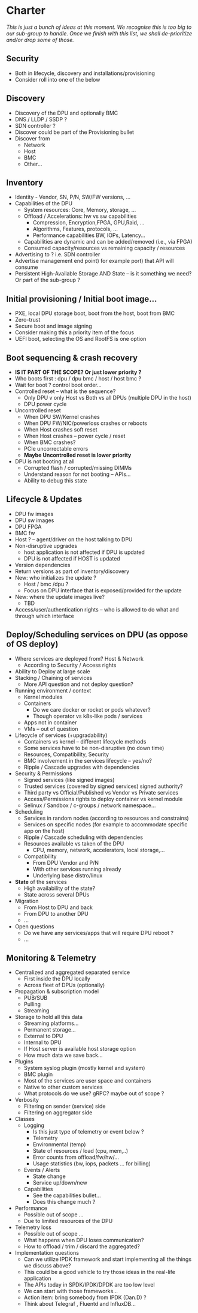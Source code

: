 # Charter

_This is just a bunch of ideas at this moment.
We recognise this is too big to our sub-group to handle.
Once we finish with this list, we shall de-prioritize and/or drop some of those._

## Security

- Both in lifecycle, discovery and installations/provisioning
- Consider roll into one of the below

## Discovery

- Discovery of the DPU and optionally BMC
- DNS / LLDP / SSDP ?
- SDN controller ?
- Discover could be part of the Provisioning bullet
- Discover from
  - Network
  - Host
  - BMC
  - Other…

## Inventory

- Identity - Vendor, SN, P/N, SW/FW versions, …
- Capabilities of the DPU
  - System resources: Core, Memory,  storage,  …
  - Offload / Accelerations: hw vs sw capabilities
    - Compression, Encryption,FPGA, GPU,Raid, …
    - Algorithms, Features, protocols, …
    - Performance capabilities BW, IOPs, Latency…
  - Capabilities are dynamic and can be added/removed (i.e., via FPGA)
  - Consumed capacity/resources vs remaining capacity / resources
- Advertising to ? i.e. SDN controller
- Advertise management end point) for example port) that API will consume
- Persistent High-Available Storage AND State – is it something we need? Or part of the sub-group ?

## Initial provisioning / Initial boot image…

- PXE, local DPU storage boot, boot from the host, boot from BMC
- Zero-trust
- Secure boot and image signing
- Consider making this a priority item of the focus
- UEFI boot, selecting the OS and RootFS is one option

## Boot sequencing & crash recovery

- **IS IT PART OF THE SCOPE? Or just lower priority ?**
- Who boots first : dpu / dpu bmc / host / host bmc ?
- Wait for boot ? control boot order…
- Controlled reset – what is the sequence?
  - Only DPU v only Host vs Both vs all DPUs (multiple DPU in the host)
  - DPU power cycle
- Uncontrolled reset
  - When DPU SW/Kernel crashes
  - When DPU FW/NIC/powerloss crashes or reboots
  - When Host crashes soft reset
  - When Host crashes – power cycle / reset
  - When BMC crashes?
  - PCIe uncorrectable errors
  - **Maybe Uncontrolled reset is lower priority**
- DPU is not booting at all
  - Corrupted flash / corrupted/missing DIMMs
  - Understand reason for not booting – APIs…
  - Ability to debug this state

## Lifecycle & Updates

- DPU fw images
- DPU sw images
- DPU FPGA
- BMC fw
- Host ? – agent/driver on the host talking to DPU
- Non-disruptive upgrades
  - host application is not affected if DPU is updated
  - DPU is not affected if HOST is updated
- Version dependencies
- Return versions as part of inventory/discovery
- New: who initializes the update ?
  - Host / bmc /dpu ?
  - Focus on DPU interface that is exposed/provided for the update
- New: where the update images live?
  - TBD
- Access/user/authentication rights – who is allowed to do what and through which interface

## Deploy/Scheduling services on DPU (as oppose of OS deploy)

- Where services are deployed from? Host & Network
  - According to Security / Access rights
- Ability to Deploy at large scale
- Stacking / Chaining of services
  - More API question and not deploy question?
- Running environment / context
  - Kernel modules
  - Containers
    - Do we care docker or rocket or pods whatever?
    - Though operator vs k8s-like pods / services
  - Apps not in container
  - VMs – out of question
- Lifecycle of services (+upgradability)
  - Containers vs kernel – different lifecycle methods
  - Some services have to be non-disruptive (no down time)
  - Resources, Compatibility, Security
  - BMC involvement in the services lifecycle – yes/no?
  - Ripple / Cascade upgrades with dependencies
- Security & Permissions
  - Signed services (like signed images)
  - Trusted services (covered by signed services) signed authority?
  - Third party vs Official/Published vs Vendor vs Private services
  - Access/Permissions rights to deploy container vs kernel module
  - Selinux / Sandbox / c-groups / network namespace…
- Scheduling
  - Services in random nodes (according to resources and constrains)
  - Services on specific nodes (for example to accommodate specific app on the host)
  - Ripple / Cascade scheduling with dependencies
  - Resources available vs taken of the DPU
    - CPU, memory, network, accelerators, local storage,…
  - Compatibility
    - From DPU Vendor and P/N
    - With other services running already
    - Underlying base distro/linux
- **State** of the services
  - High availability of the state?
  - State across several DPUs
- Migration
  - From Host to DPU and back
  - From DPU to another DPU
  - ...
- Open questions
  - Do we have any services/apps that will require DPU reboot ?
  - ...

## Monitoring & Telemetry

- Centralized and aggregated separated service
  - First inside the DPU locally
  - Across fleet of DPUs (optionally)
- Propagation & subscription model
  - PUB/SUB
  - Pulling
  - Streaming
- Storage to hold all this data
  - Streaming platforms…
  - Permanent storage…
  - External to DPU
  - Internal to DPU
  - If Host server is available host storage option
  - How much data we save back…
- Plugins
  - System syslog plugin (mostly kernel and system)
  - BMC plugin
  - Most of the services are user space and containers
  - Native to other custom services
  - What protocols do we use? gRPC? maybe out of scope ?
- Verbosity
  - Filtering on sender (service) side
  - Filtering on aggregator side
- Classes
  - Logging
    - Is this just type of telemetry or event below ?
    - Telemetry
    - Environmental (temp)
    - State of resources / load (cpu, mem,..)
    - Error counts from offload/fw/hw/…
    - Usage statistics (bw, iops, packets … for billing)
  - Events / Alerts
    - State change
    - Service up/down/new
  - Capabilities
    - See the capabilities bullet…
    - Does this change much ?
- Performance
  - Possible out of scope …
  - Due to limited resources of the DPU
- Telemetry loss
  - Possible out of scope …
  - What happens when DPU loses communication?
  - How to offload / trim / discard the aggregated?
- Implementation questions
  - Can we utilize IPDK framework and start implementing all the things we discuss above?
  - This could be a good vehicle to try those ideas in the real-life application
  - The APIs today in SPDK/IPDK/DPDK are too low level
  - We can start with those frameworks…
  - Action item: bring somebody from IPDK (Dan.D) ?
  - Think about Telegraf , Fluentd and InfluxDB...
